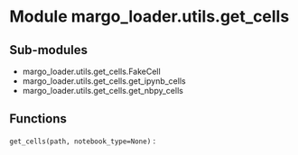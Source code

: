 Module margo_loader.utils.get_cells
===================================

Sub-modules
-----------
* margo_loader.utils.get_cells.FakeCell
* margo_loader.utils.get_cells.get_ipynb_cells
* margo_loader.utils.get_cells.get_nbpy_cells

Functions
---------

    
`get_cells(path, notebook_type=None)`
: